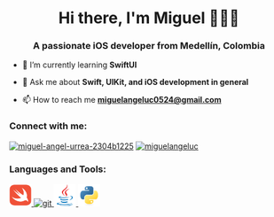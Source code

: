 <h1 align="center">Hi there, I'm Miguel 👨🏻‍💻</h1>
<h3 align="center">A passionate iOS developer from Medellín, Colombia</h3>

- 🌱 I’m currently learning **SwiftUI**

- 💬 Ask me about **Swift, UIKit, and iOS development in general**

- 📫 How to reach me **miguelangeluc0524@gmail.com**

<h3 align="left">Connect with me:</h3>
<p align="left">
<a href="https://linkedin.com/in/miguel-angel-urrea-2304b1225" target="blank"><img align="center" src="https://raw.githubusercontent.com/rahuldkjain/github-profile-readme-generator/master/src/images/icons/Social/linked-in-alt.svg" alt="miguel-angel-urrea-2304b1225" height="30" width="40" /></a>
<a href="https://www.hackerrank.com/miguelangeluc" target="blank"><img align="center" src="https://raw.githubusercontent.com/rahuldkjain/github-profile-readme-generator/master/src/images/icons/Social/hackerrank.svg" alt="miguelangeluc" height="30" width="40" /></a>
</p>

<h3 align="left">Languages and Tools:</h3>
<p align="left"> <a href="https://developer.apple.com/swift/" target="_blank" rel="noreferrer"> <img src="https://raw.githubusercontent.com/devicons/devicon/master/icons/swift/swift-original.svg" alt="swift" width="40" height="40"/> </a> <a href="https://git-scm.com/" target="_blank" rel="noreferrer"> <img src="https://www.vectorlogo.zone/logos/git-scm/git-scm-icon.svg" alt="git" width="40" height="40"/> </a> <a href="https://www.java.com" target="_blank" rel="noreferrer"> <img src="https://raw.githubusercontent.com/devicons/devicon/master/icons/java/java-original.svg" alt="java" width="40" height="40"/> </a> <a href="https://www.python.org" target="_blank" rel="noreferrer"> <img src="https://raw.githubusercontent.com/devicons/devicon/master/icons/python/python-original.svg" alt="python" width="40" height="40"/> </a> </p>
